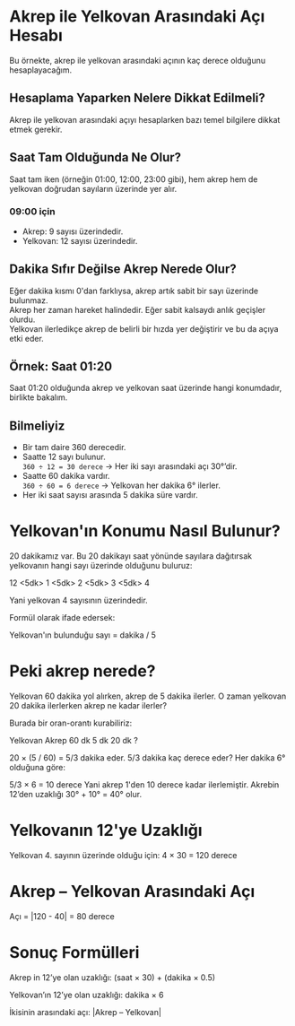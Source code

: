 ﻿#  Akrep ile Yelkovan Arasındaki Açı Hesabı

Bu örnekte, akrep ile yelkovan arasındaki açının kaç derece olduğunu hesaplayacağım.

##  Hesaplama Yaparken Nelere Dikkat Edilmeli?

Akrep ile yelkovan arasındaki açıyı hesaplarken bazı temel bilgilere dikkat etmek gerekir.

## Saat Tam Olduğunda Ne Olur?

Saat tam iken (örneğin 01:00, 12:00, 23:00 gibi), hem akrep hem de yelkovan doğrudan sayıların üzerinde yer alır.

###  09:00 için

- Akrep: 9 sayısı üzerindedir.  
- Yelkovan: 12 sayısı üzerindedir.

## Dakika Sıfır Değilse Akrep Nerede Olur?

Eğer dakika kısmı 0'dan farklıysa, akrep artık sabit bir sayı üzerinde bulunmaz.  
Akrep her zaman hareket halindedir. Eğer sabit kalsaydı anlık geçişler olurdu.  
Yelkovan ilerledikçe akrep de belirli bir hızda yer değiştirir ve bu da açıya etki eder.

## Örnek: Saat 01:20

Saat 01:20 olduğunda akrep ve yelkovan saat üzerinde hangi konumdadır, birlikte bakalım.

## Bilmeliyiz

- Bir tam daire 360 derecedir.
- Saatte 12 sayı bulunur.  
  `360 ÷ 12 = 30 derece` → Her iki sayı arasındaki açı 30°’dir.
- Saatte 60 dakika vardır.  
  `360 ÷ 60 = 6 derece` → Yelkovan her dakika 6° ilerler.
- Her iki saat sayısı arasında 5 dakika süre vardır.

#  Yelkovan'ın Konumu Nasıl Bulunur?

20 dakikamız var. Bu 20 dakikayı saat yönünde sayılara dağıtırsak yelkovanın hangi sayı üzerinde olduğunu buluruz:

12 <5dk> 1 <5dk> 2 <5dk> 3 <5dk> 4

Yani yelkovan 4 sayısının üzerindedir.

Formül olarak ifade edersek:

Yelkovan'ın bulunduğu sayı = dakika / 5

# Peki akrep nerede?

Yelkovan 60 dakika yol alırken, akrep de 5 dakika ilerler.
O zaman yelkovan 20 dakika ilerlerken akrep ne kadar ilerler?

Burada bir oran-orantı kurabiliriz:

Yelkovan	Akrep
60 dk	5 dk
20 dk	?

20 × (5 / 60) = 5/3 dakika eder.
5/3 dakika kaç derece eder?
Her dakika 6° olduğuna göre:

5/3 × 6 = 10 derece
Yani akrep 1'den 10 derece kadar ilerlemiştir.
Akrebin 12’den uzaklığı 30° + 10° = 40° olur.

# Yelkovanın 12'ye Uzaklığı
Yelkovan 4. sayının üzerinde olduğu için:
4 × 30 = 120 derece

# Akrep – Yelkovan Arasındaki Açı
Açı = |120 - 40| = 80 derece

# Sonuç Formülleri
Akrep in 12’ye olan uzaklığı:
(saat × 30) + (dakika × 0.5)

Yelkovan’ın 12’ye olan uzaklığı:
dakika × 6

İkisinin arasındaki açı:
|Akrep – Yelkovan|
